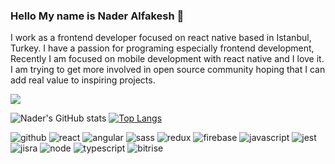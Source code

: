 ### Hello My name is Nader Alfakesh 👋

I work as a frontend developer focused on react native based in Istanbul, Turkey.
I have a passion for programing especially frontend development, Recently I am focused on mobile development with react native and I love it.
I am trying to get more involved in open source community hoping that I can add real value to inspiring projects.

![](https://visitor-badge.glitch.me/badge?page_id=naderalfakesh.naderalfakesh)

![Nader's GitHub stats](https://github-readme-stats.vercel.app/api?username=naderalfakesh&count_private=true&show_icons=true&theme=material-palenight)
[![Top Langs](https://github-readme-stats.vercel.app/api/top-langs/?username=anuraghazra&layout=compact)](https://github.com/anuraghazra/github-readme-stats?layout=compact)

![github](https://img.shields.io/badge/GitHub-000000?style=for-the-badge&logo=GitHub&logoColor=white)
![react](https://img.shields.io/badge/React-000000?style=for-the-badge&logo=React&logoColor=#61DAFB)
![angular](https://img.shields.io/badge/Angular-000000?style=for-the-badge&logo=Angular&logoColor=#DD0031)
![sass](https://img.shields.io/badge/Sass-000000?style=for-the-badge&logo=Sass&logoColor=#CC6699)
![redux](https://img.shields.io/badge/Redux-000000?style=for-the-badge&logo=Redux&logoColor=#764ABC)
![firebase](https://img.shields.io/badge/Firebase-000000?style=for-the-badge&logo=Firebase&logoColor=#FFCA28)
![javascript](https://img.shields.io/badge/Javascript-000000?style=for-the-badge&logo=Javascript&logoColor=#F7DF1E)
![jest](https://img.shields.io/badge/Jest-000000?style=for-the-badge&logo=Jest&logoColor=#C21325)
![jisra](https://img.shields.io/badge/Jira-000000?style=for-the-badge&logo=Jira&logoColor=#0052CC)
![node](https://img.shields.io/badge/Node-000000?style=for-the-badge&logo=Node.js&logoColor=#339933)
![typescript](https://img.shields.io/badge/TypeScript-000000?style=for-the-badge&logo=TypeScript&logoColor=#3178C6)
![bitrise](https://img.shields.io/badge/Bitrise-000000?style=for-the-badge&logo=Bitrise&logoColor=#683D87)
